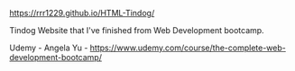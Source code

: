 https://rrr1229.github.io/HTML-Tindog/

Tindog Website that I've finished from Web Development bootcamp.

Udemy - Angela Yu - https://www.udemy.com/course/the-complete-web-development-bootcamp/
